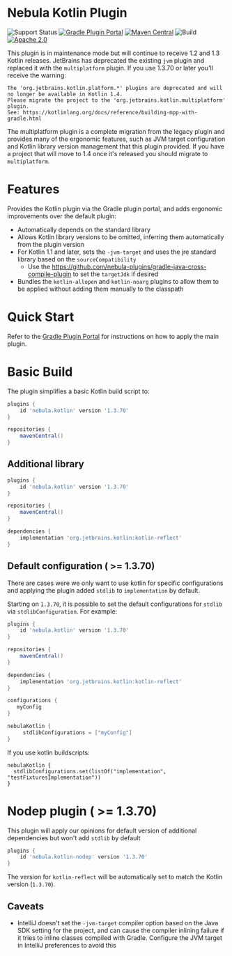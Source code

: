 # Nebula Kotlin Plugin

![Support Status](https://img.shields.io/badge/nebula-maintenance-orange.svg)
[![Gradle Plugin Portal](https://img.shields.io/maven-metadata/v/https/plugins.gradle.org/m2/com.netflix.nebula/nebula-kotlin-plugin/maven-metadata.xml.svg?label=gradlePluginPortal)](https://plugins.gradle.org/plugin/nebula.kotlin)
[![Maven Central](https://img.shields.io/maven-central/v/com.netflix.nebula/nebula-kotlin-plugin)](https://maven-badges.herokuapp.com/maven-central/com.netflix.nebula/nebula-kotlin-plugin)
![Build](https://github.com/nebula-plugins/nebula-kotlin-plugin/actions/workflows/nebula.yml/badge.svg)
[![Apache 2.0](https://img.shields.io/github/license/nebula-plugins/nebula-kotlin-plugin.svg)](http://www.apache.org/licenses/LICENSE-2.0)


This plugin is in maintenance mode but will continue to receive 1.2 and 1.3 Kotlin releases. JetBrains has deprecated the existing `jvm` plugin and replaced it with the `multiplatform` plugin. If you use 1.3.70 or later you'll receive the warning:
```
The 'org.jetbrains.kotlin.platform.*' plugins are deprecated and will no longer be available in Kotlin 1.4.
Please migrate the project to the 'org.jetbrains.kotlin.multiplatform' plugin. 
See: https://kotlinlang.org/docs/reference/building-mpp-with-gradle.html
```

The multiplatform plugin is a complete migration from the legacy plugin and provides many of the ergonomic features, such as JVM target configuration and Kotlin library version management that this plugin provided. If you have a project that will move to 1.4 once it's released you should migrate to `multiplatform`.

# Features

Provides the Kotlin plugin via the Gradle plugin portal, and adds ergonomic improvements over the default plugin:

- Automatically depends on the standard library
- Allows Kotlin library versions to be omitted, inferring them automatically from the plugin version
- For Kotlin 1.1 and later, sets the `-jvm-target` and uses the jre standard library based on the `sourceCompatibility`
	- Use the https://github.com/nebula-plugins/gradle-java-cross-compile-plugin to set the `targetJdk` if desired
- Bundles the `kotlin-allopen` and `kotlin-noarg` plugins to allow them to be applied without adding them manually to the classpath

# Quick Start

Refer to the [Gradle Plugin Portal](https://plugins.gradle.org/plugin/nebula.kotlin) for instructions on how to apply the main plugin.

# Basic Build

The plugin simplifies a basic Kotlin build script to:

```groovy
plugins {
    id 'nebula.kotlin' version '1.3.70'
}

repositories {
    mavenCentral() 
}
```

## Additional library

```groovy
plugins {
    id 'nebula.kotlin' version '1.3.70'
}

repositories {
    mavenCentral() 
}

dependencies {
    implementation 'org.jetbrains.kotlin:kotlin-reflect'
}
```

## Default configuration ( >= 1.3.70)

There are cases were we only want to use kotlin for specific configurations and applying the plugin added `stdlib` to `implementation` by default.

Starting on `1.3.70`, it is possible to set the default configurations for `stdlib` via `stdlibConfiguration`. For example:

```groovy
plugins {
    id 'nebula.kotlin' version '1.3.70'
}

repositories {
    mavenCentral()
}

dependencies {
    implementation 'org.jetbrains.kotlin:kotlin-reflect'
}

configurations {
   myConfig
}

nebulaKotlin {
     stdlibConfigurations = ["myConfig"]
}
```

If you use kotlin buildscripts:

```
nebulaKotlin {
  stdlibConfigurations.set(listOf("implementation", "testFixturesImplementation"))
}
```


# Nodep plugin ( >= 1.3.70)

This plugin will apply our opinions for default version of additional dependencies but won't add `stdlib` by default

```groovy
plugins {
    id 'nebula.kotlin-nodep' version '1.3.70'
}
```


The version for `kotlin-reflect` will be automatically set to match the Kotlin version (`1.3.70`).

## Caveats

- IntelliJ doesn't set the `-jvm-target` compiler option based on the Java SDK setting for the project, and can cause the compiler inlining failure if it tries to inline classes compiled with Gradle. Configure the JVM target in IntelliJ preferences to avoid this
